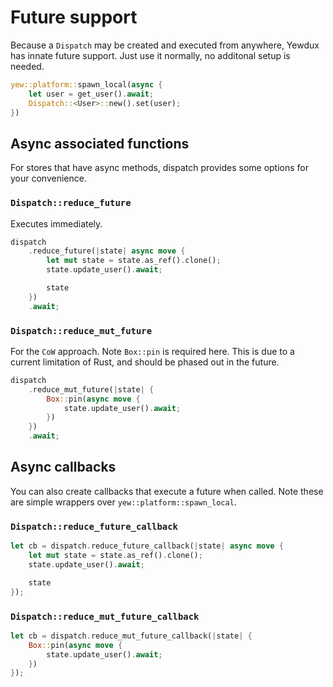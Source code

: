 # Future support

Because a `Dispatch` may be created and executed from anywhere, Yewdux has innate future support.
Just use it normally, no additonal setup is needed.

```rust
yew::platform::spawn_local(async {
    let user = get_user().await;
    Dispatch::<User>::new().set(user);
})
```

## Async associated functions 
For stores that have async methods, dispatch provides some options for your convenience.

### `Dispatch::reduce_future` 

Executes immediately.

```rust
dispatch
    .reduce_future(|state| async move {
        let mut state = state.as_ref().clone();
        state.update_user().await;

        state
    })
    .await;
```

### `Dispatch::reduce_mut_future` 

For the `CoW` approach. Note `Box::pin` is required here. This is due to a current limitation of
Rust, and should be phased out in the future.

```rust
dispatch
    .reduce_mut_future(|state| {
        Box::pin(async move {
            state.update_user().await;
        })
    })
    .await;
```

## Async callbacks 

You can also create callbacks that execute a future when called. Note these are simple wrappers over
`yew::platform::spawn_local`.

### `Dispatch::reduce_future_callback`

```rust
let cb = dispatch.reduce_future_callback(|state| async move {
    let mut state = state.as_ref().clone();
    state.update_user().await;

    state
});
```

### `Dispatch::reduce_mut_future_callback` 

```rust
let cb = dispatch.reduce_mut_future_callback(|state| {
    Box::pin(async move {
        state.update_user().await;
    })
});
```
